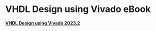 # VHDL Design using Vivado eBook
<a href="https://play.google.com/store/books/details?id=DvXvEAAAQBAJ"><b>VHDL Design using Vivado 2023.2</b></a><br>
